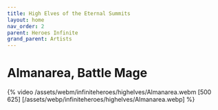 ```yaml
---
title: High Elves of the Eternal Summits
layout: home
nav_order: 2
parent: Heroes Infinite
grand_parent: Artists
---
```

# Almanarea, Battle Mage
{% video /assets/webm/infiniteheroes/highelves/Almanarea.webm [500 625] [/assets/webp/infiniteheroes/highelves/Almanarea.webp] %}
